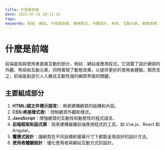 ```yaml
---
title: 什麼是前端
date: 2023-07-31 20:12:25
tags:
keywords: 前端, 網站, 什麼是前端, 應用程式, 外觀設計, 佈局, 互動元素, 動態效果, 使用者體驗, HTML, CSS, JavaScript, 前端框架, Vue.js, React, Angular, 響應式設計, 使用者體驗設計
---
```


# 什麼是前端

前端是指與使用者直接互動的部分，例如：網站或應用程式。它涵蓋了設計網頁的外觀、佈局和互動元素，同時實現了動態效果，以提供更好的使用者體驗。簡而言之，前端是創造引人入勝且互動性強的網頁界面的關鍵。

<!-- more -->

## 主要組成部分

1. **HTML**(**超文件標示語言**)：用來建構網頁的結構和內容。
2. **CSS**(**串接樣式表**)：控制網頁外觀和樣式。
3. **JavaScript**：增強網頁的互動性和動態性的程式語言。
4. **前端框架和函式庫**：用來建構複雜前端應用程式的工具，如 Vue.js、React 和 Angular。
5. **響應式設計**：讓網頁在不同設備和螢幕尺寸下都能呈現良好的設計方法。
6. **使用者體驗設計**：優化使用者與網站互動方式的設計。
